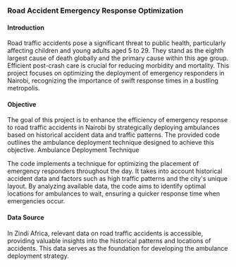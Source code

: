### Road Accident Emergency Response Optimization
#### Introduction

Road traffic accidents pose a significant threat to public health, particularly affecting children and young adults aged 5 to 29. They stand as the eighth largest cause of death globally and the primary cause within this age group. Efficient post-crash care is crucial for reducing morbidity and mortality. This project focuses on optimizing the deployment of emergency responders in Nairobi, recognizing the importance of swift response times in a bustling metropolis.
#### Objective

The goal of this project is to enhance the efficiency of emergency response to road traffic accidents in Nairobi by strategically deploying ambulances based on historical accident data and traffic patterns. The provided code outlines the ambulance deployment technique designed to achieve this objective.
Ambulance Deployment Technique

The code implements a technique for optimizing the placement of emergency responders throughout the day. It takes into account historical accident data and factors such as high traffic patterns and the city's unique layout. By analyzing available data, the code aims to identify optimal locations for ambulances to wait, ensuring a quicker response time when emergencies occur.
#### Data Source

In Zindi Africa, relevant data on road traffic accidents is accessible, providing valuable insights into the historical patterns and locations of accidents. This data serves as the foundation for developing the ambulance deployment strategy.
